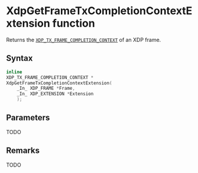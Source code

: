 # XdpGetFrameTxCompletionContextExtension function

Returns the [`XDP_TX_FRAME_COMPLETION_CONTEXT`](XDP_TX_FRAME_COMPLETION_CONTEXT.md) of an XDP frame.

## Syntax

```C
inline
XDP_TX_FRAME_COMPLETION_CONTEXT *
XdpGetFrameTxCompletionContextExtension(
    _In_ XDP_FRAME *Frame,
    _In_ XDP_EXTENSION *Extension
    );
```

## Parameters

TODO

## Remarks

TODO
